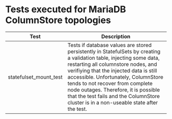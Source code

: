 # Tests executed for MariaDB ColumnStore topologies

| Test | Description |
|------|-------------|
| statefulset_mount_test | Tests if database values are stored persistently in StatefulSets by creating a validation table, injecting some data, restarting all columnstore nodes, and verifiying that the injected data is still accessible. Unfortunately, ColumnStore tends to not recover from complete node outages. Therefore, it is possible that the test fails and the ColumnStore cluster is in a non-useable state after the test. |
